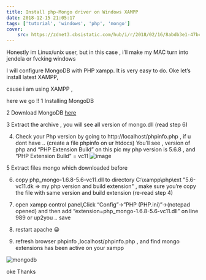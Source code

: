 ```yaml
---
title: Install php-Mongo driver on Windows XAMPP
date: 2018-12-15 21:05:17
tags: ['tutorial', 'windows', 'php', 'mongo']
cover: 
    src: https://zdnet3.cbsistatic.com/hub/i/r/2018/02/16/8abdb3e1-47bc-446e-9871-c4e11a46f680/resize/370xauto/8a68280fd20eebfa7789cdaa6fb5eff1/mongo-db-logo.png
---
```


Honestly im Linux/unix user, but in this case , i’ll make my MAC turn into jendela or fvcking windows

I will configure MongoDB with PHP xampp. It is very easy to do. Oke let’s install latest XAMPP, 

cause i am using XAMPP ,

here we go !!
1 Installing MongoDB

2 Download MongoDB [here](https://s3.amazonaws.com/drivers.mongodb.org/php/)

3 Extract the archive , you will see all version of mongo.dll (read step 6)

4. Check your Php version by going to http://localhost/phpinfo.php , if u dont have .. (create a file phpinfo on ur htdocs)
You’ll see , version of php and “PHP Extension Build” on this pic
my php version is 5.6.8 , and “PHP Extension Build” = vc11
![image](https://alfathdirk.files.wordpress.com/2015/05/php.jpg)

5 Extract files mongo which downloaded before

6. copy php_mongo-1.6.8-5.6-vc11.dll to directory C:\\xampp\php\ext "5.6-vc11.dk => my php version and build extension" , make sure you’re copy the file with same version and build extension (re-read step 4)


7. open xampp control panel,Click “Config”->”PHP (PHP.ini)”->(notepad opened) and then add “extension=php_mongo-1.6.8-5.6-vc11.dll” on line 989 or up2you .. save

8. restart apache 😀

9. refresh browser phpinfo ,localhost/phpinfo.php , and find mongo extensions has been active on your xampp

![mongodb](https://alfathdirk.files.wordpress.com/2015/05/mongo.jpg)

oke Thanks
